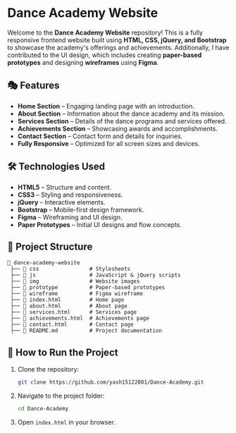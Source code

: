 # Dance Academy Website

Welcome to the **Dance Academy Website** repository! This is a fully responsive frontend website built using **HTML, CSS, jQuery, and Bootstrap** to showcase the academy's offerings and achievements. Additionally, I have contributed to the UI design, which includes creating **paper-based prototypes** and designing **wireframes** using **Figma**.

## 🎭 Features

-   **Home Section** – Engaging landing page with an introduction.
-   **About Section** – Information about the dance academy and its mission.
-   **Services Section** – Details of the dance programs and services offered.
-   **Achievements Section** – Showcasing awards and accomplishments.
-   **Contact Section** – Contact form and details for inquiries.
-   **Fully Responsive** – Optimized for all screen sizes and devices.

## 🛠 Technologies Used

-   **HTML5** – Structure and content.
-   **CSS3** – Styling and responsiveness.
-   **jQuery** – Interactive elements.
-   **Bootstrap** – Mobile-first design framework.
-   **Figma** – Wireframing and UI design.
-   **Paper Prototypes** – Initial UI designs and flow concepts.

## 📂 Project Structure

```
📁 dance-academy-website
 ├── 📁 css                # Stylesheets
 ├── 📁 js                 # JavaScript & jQuery scripts
 ├── 📁 img                # Website images
 ├── 📁 prototype          # Paper-based prototypes
 ├── 📁 wireframe          # Figma wireframe
 ├── 📄 index.html         # Home page
 ├── 📄 about.html         # About page
 ├── 📄 services.html      # Services page
 ├── 📄 achievements.html  # Achievements page
 ├── 📄 contact.html       # Contact page
 ├── 📄 README.md          # Project documentation
```

## 🚀 How to Run the Project

1. Clone the repository:
    ```sh
    git clone https://github.com/yash15122001/Dance-Academy.git
    ```
2. Navigate to the project folder:
    ```sh
    cd Dance-Academy
    ```
3. Open `index.html` in your browser.
